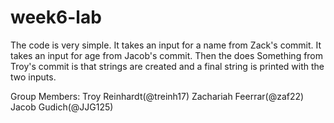 # week6-lab
The code is very simple.
It takes an input for a name from Zack's commit.
It takes an input for age from Jacob's commit.
Then the does Something from Troy's commit is that strings are created and a final string is printed with the two inputs.

Group Members:
Troy Reinhardt(@treinh17)
Zachariah Feerrar(@zaf22)
Jacob Gudich(@JJG125)
